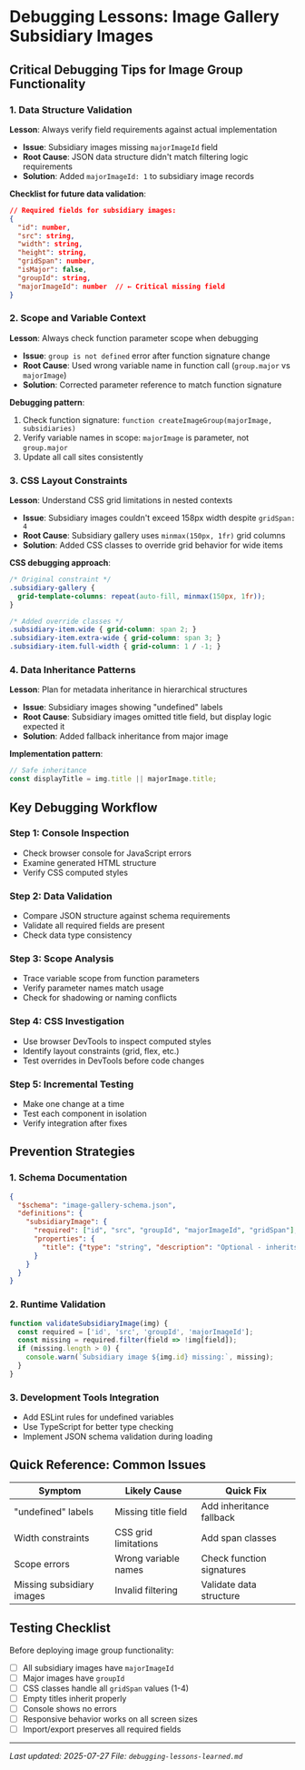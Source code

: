 # Debugging Lessons: Image Gallery Subsidiary Images

## Critical Debugging Tips for Image Group Functionality

### 1. Data Structure Validation
**Lesson**: Always verify field requirements against actual implementation
- **Issue**: Subsidiary images missing `majorImageId` field
- **Root Cause**: JSON data structure didn't match filtering logic requirements
- **Solution**: Added `majorImageId: 1` to subsidiary image records

**Checklist for future data validation**:
```json
// Required fields for subsidiary images:
{
  "id": number,
  "src": string,
  "width": string,
  "height": string,
  "gridSpan": number,
  "isMajor": false,
  "groupId": string,
  "majorImageId": number  // ← Critical missing field
}
```

### 2. Scope and Variable Context
**Lesson**: Always check function parameter scope when debugging
- **Issue**: `group is not defined` error after function signature change
- **Root Cause**: Used wrong variable name in function call (`group.major` vs `majorImage`)
- **Solution**: Corrected parameter reference to match function signature

**Debugging pattern**:
1. Check function signature: `function createImageGroup(majorImage, subsidiaries)`
2. Verify variable names in scope: `majorImage` is parameter, not `group.major`
3. Update all call sites consistently

### 3. CSS Layout Constraints
**Lesson**: Understand CSS grid limitations in nested contexts
- **Issue**: Subsidiary images couldn't exceed 158px width despite `gridSpan: 4`
- **Root Cause**: Subsidiary gallery uses `minmax(150px, 1fr)` grid columns
- **Solution**: Added CSS classes to override grid behavior for wide items

**CSS debugging approach**:
```css
/* Original constraint */
.subsidiary-gallery {
  grid-template-columns: repeat(auto-fill, minmax(150px, 1fr));
}

/* Added override classes */
.subsidiary-item.wide { grid-column: span 2; }
.subsidiary-item.extra-wide { grid-column: span 3; }
.subsidiary-item.full-width { grid-column: 1 / -1; }
```

### 4. Data Inheritance Patterns
**Lesson**: Plan for metadata inheritance in hierarchical structures
- **Issue**: Subsidiary images showing "undefined" labels
- **Root Cause**: Subsidiary images omitted title field, but display logic expected it
- **Solution**: Added fallback inheritance from major image

**Implementation pattern**:
```javascript
// Safe inheritance
const displayTitle = img.title || majorImage.title;
```

## Key Debugging Workflow

### Step 1: Console Inspection
- Check browser console for JavaScript errors
- Examine generated HTML structure
- Verify CSS computed styles

### Step 2: Data Validation
- Compare JSON structure against schema requirements
- Validate all required fields are present
- Check data type consistency

### Step 3: Scope Analysis
- Trace variable scope from function parameters
- Verify parameter names match usage
- Check for shadowing or naming conflicts

### Step 4: CSS Investigation
- Use browser DevTools to inspect computed styles
- Identify layout constraints (grid, flex, etc.)
- Test overrides in DevTools before code changes

### Step 5: Incremental Testing
- Make one change at a time
- Test each component in isolation
- Verify integration after fixes

## Prevention Strategies

### 1. Schema Documentation
```json
{
  "$schema": "image-gallery-schema.json",
  "definitions": {
    "subsidiaryImage": {
      "required": ["id", "src", "groupId", "majorImageId", "gridSpan"],
      "properties": {
        "title": {"type": "string", "description": "Optional - inherits from major if missing"}
      }
    }
  }
}
```

### 2. Runtime Validation
```javascript
function validateSubsidiaryImage(img) {
  const required = ['id', 'src', 'groupId', 'majorImageId'];
  const missing = required.filter(field => !img[field]);
  if (missing.length > 0) {
    console.warn(`Subsidiary image ${img.id} missing:`, missing);
  }
}
```

### 3. Development Tools Integration
- Add ESLint rules for undefined variables
- Use TypeScript for better type checking
- Implement JSON schema validation during loading

## Quick Reference: Common Issues

| Symptom | Likely Cause | Quick Fix |
|---------|--------------|-----------|
| "undefined" labels | Missing title field | Add inheritance fallback |
| Width constraints | CSS grid limitations | Add span classes |
| Scope errors | Wrong variable names | Check function signatures |
| Missing subsidiary images | Invalid filtering | Validate data structure |

## Testing Checklist

Before deploying image group functionality:
- [ ] All subsidiary images have `majorImageId`
- [ ] Major images have `groupId`
- [ ] CSS classes handle all `gridSpan` values (1-4)
- [ ] Empty titles inherit properly
- [ ] Console shows no errors
- [ ] Responsive behavior works on all screen sizes
- [ ] Import/export preserves all required fields

---

*Last updated: 2025-07-27*
*File: `debugging-lessons-learned.md`*